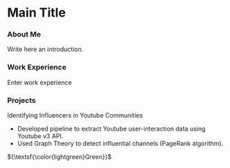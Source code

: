 # Main Title

### About Me
Write here an introduction.

### Work Experience
Enter work experience

### Projects
Identifying Influencers in Youtube Communities
- Developed pipeline to extract Youtube user-interaction data using Youtube v3 API.
- Used Graph Theory to detect influential channels (PageRank algorithm).

${\textsf{\color{lightgreen}Green}}$
